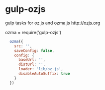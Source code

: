gulp-ozjs
=========

gulp tasks for oz.js and ozma.js  http://ozjs.org

ozma = require('gulp-ozjs')

```javascript
  ozma({
    src: '',
    saveConfig: false,
    config: {
      baseUrl: '',
      distUrl: '',
      loader: 'lib/oz.js',
      disableAutoSuffix: true
    }
  })
```
